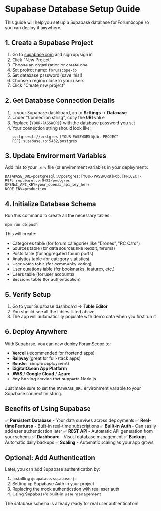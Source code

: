 # Supabase Database Setup Guide

This guide will help you set up a Supabase database for ForumScope so you can deploy it anywhere.

## 1. Create a Supabase Project

1. Go to [supabase.com](https://supabase.com) and sign up/sign in
2. Click "New Project"
3. Choose an organization or create one
4. Set project name: `forumscope-db`
5. Set database password (save this!)
6. Choose a region close to your users
7. Click "Create new project"

## 2. Get Database Connection Details

1. In your Supabase dashboard, go to **Settings** → **Database**
2. Under "Connection string", copy the **URI** value
3. Replace `[YOUR-PASSWORD]` with the database password you set
4. Your connection string should look like:
   ```
   postgresql://postgres:[YOUR-PASSWORD]@db.[PROJECT-REF].supabase.co:5432/postgres
   ```

## 3. Update Environment Variables

Add this to your `.env` file (or environment variables in your deployment):

```env
DATABASE_URL=postgresql://postgres:[YOUR-PASSWORD]@db.[PROJECT-REF].supabase.co:5432/postgres
OPENAI_API_KEY=your_openai_api_key_here
NODE_ENV=production
```

## 4. Initialize Database Schema

Run this command to create all the necessary tables:

```bash
npm run db:push
```

This will create:
- Categories table (for forum categories like "Drones", "RC Cars")
- Sources table (for data sources like Reddit, forums)
- Posts table (for aggregated forum posts)
- Analytics table (for category statistics)
- User votes table (for community voting)
- User curations table (for bookmarks, features, etc.)
- Users table (for user accounts)
- Sessions table (for authentication)

## 5. Verify Setup

1. Go to your Supabase dashboard → **Table Editor**
2. You should see all the tables listed above
3. The app will automatically populate with demo data when you first run it

## 6. Deploy Anywhere

With Supabase, you can now deploy ForumScope to:
- **Vercel** (recommended for frontend apps)
- **Railway** (great for full-stack apps)
- **Render** (simple deployment)
- **DigitalOcean App Platform**
- **AWS** / **Google Cloud** / **Azure**
- Any hosting service that supports Node.js

Just make sure to set the `DATABASE_URL` environment variable to your Supabase connection string.

## Benefits of Using Supabase

✅ **Persistent Database** - Your data survives across deployments
✅ **Real-time Features** - Built-in real-time subscriptions
✅ **Built-in Auth** - Can easily add user authentication later
✅ **REST API** - Automatic API generation from your schema
✅ **Dashboard** - Visual database management
✅ **Backups** - Automatic daily backups
✅ **Scaling** - Automatic scaling as your app grows

## Optional: Add Authentication

Later, you can add Supabase authentication by:
1. Installing `@supabase/supabase-js`
2. Setting up Supabase Auth in your project
3. Replacing the mock authentication with real user auth
4. Using Supabase's built-in user management

The database schema is already ready for real user authentication!